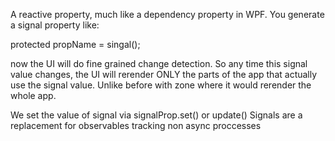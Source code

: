 
A reactive property, much like a dependency property in WPF. You generate a signal property like: 

protected propName = singal<type>(); 

now the UI will do fine grained change detection. So any time this signal value changes, the UI will rerender ONLY the parts of the app that actually use the signal value. Unlike before with zone where it would rerender the whole app.

We set the value of signal via signalProp.set() or update()
Signals are a replacement for observables tracking non async proccesses
